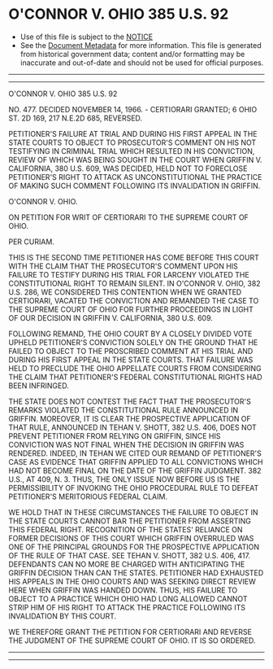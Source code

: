 ---
---

# O'CONNOR V. OHIO 385 U.S. 92

* Use of this file is subject to the [NOTICE](https://github.com/publicdocs/notice/blob/master/NOTICE)
* See the [Document Metadata](../../../) for more information.
  This file is generated from historical government data; content and/or formatting may be inaccurate and out-of-date and should not be used for official purposes.

----------
----------

O'CONNOR V. OHIO 385 U.S. 92

NO. 477.  DECIDED NOVEMBER 14, 1966.  - CERTIORARI GRANTED; 6 OHIO ST. 2D 169, 217 N.E.2D 685, REVERSED.

PETITIONER'S FAILURE AT TRIAL AND DURING HIS FIRST APPEAL IN THE STATE COURTS TO OBJECT TO PROSECUTOR'S COMMENT ON HIS NOT TESTIFYING IN CRIMINAL TRIAL WHICH RESULTED IN HIS CONVICTION, REVIEW OF WHICH WAS BEING SOUGHT IN THE COURT WHEN GRIFFIN V. CALIFORNIA, 380 U.S. 609, WAS DECIDED, HELD NOT TO FORECLOSE PETITIONER'S RIGHT TO ATTACK AS UNCONSTITUTIONAL THE PRACTICE OF MAKING SUCH COMMENT FOLLOWING ITS INVALIDATION IN GRIFFIN.

O'CONNOR V. OHIO.

ON PETITION FOR WRIT OF CERTIORARI TO THE SUPREME COURT OF OHIO.

PER CURIAM.

THIS IS THE SECOND TIME PETITIONER HAS COME BEFORE THIS COURT WITH THE CLAIM THAT THE PROSECUTOR'S COMMENT UPON HIS FAILURE TO TESTIFY DURING HIS TRIAL FOR LARCENY VIOLATED THE CONSTITUTIONAL RIGHT TO REMAIN SILENT.  IN O'CONNOR V. OHIO, 382 U.S. 286, WE CONSIDERED THIS CONTENTION WHEN WE GRANTED CERTIORARI, VACATED THE CONVICTION AND REMANDED THE CASE TO THE SUPREME COURT OF OHIO FOR FURTHER PROCEEDINGS IN LIGHT OF OUR DECISION IN GRIFFIN V. CALIFORNIA, 380 U.S. 609.

FOLLOWING REMAND, THE OHIO COURT BY A CLOSELY DIVIDED VOTE UPHELD PETITIONER'S CONVICTION SOLELY ON THE GROUND THAT HE FAILED TO OBJECT TO THE PROSCRIBED COMMENT AT HIS TRIAL AND DURING HIS FIRST APPEAL IN THE STATE COURTS.  THAT FAILURE WAS HELD TO PRECLUDE THE OHIO APPELLATE COURTS FROM CONSIDERING THE CLAIM THAT PETITIONER'S FEDERAL CONSTITUTIONAL RIGHTS HAD BEEN INFRINGED.

THE STATE DOES NOT CONTEST THE FACT THAT THE PROSECUTOR'S REMARKS VIOLATED THE CONSTITUTIONAL RULE ANNOUNCED IN GRIFFIN.  MOREOVER, IT IS CLEAR THE PROSPECTIVE APPLICATION OF THAT RULE, ANNOUNCED IN TEHAN V. SHOTT, 382 U.S. 406, DOES NOT PREVENT PETITIONER FROM RELYING ON GRIFFIN, SINCE HIS CONVICTION WAS NOT FINAL WHEN THE DECISION IN GRIFFIN WAS RENDERED.  INDEED, IN TEHAN WE CITED OUR REMAND OF PETITIONER'S CASE AS EVIDENCE THAT GRIFFIN APPLIED TO ALL CONVICTIONS WHICH HAD NOT BECOME FINAL ON THE DATE OF THE GRIFFIN JUDGMENT.  382 U.S., AT 409, N. 3.  THUS, THE ONLY ISSUE NOW BEFORE US IS THE PERMISSIBILITY OF INVOKING THE OHIO PROCEDURAL RULE TO DEFEAT PETITIONER'S MERITORIOUS FEDERAL CLAIM.

WE HOLD THAT IN THESE CIRCUMSTANCES THE FAILURE TO OBJECT IN THE STATE COURTS CANNOT BAR THE PETITIONER FROM ASSERTING THIS FEDERAL RIGHT.  RECOGNITION OF THE STATES' RELIANCE ON FORMER DECISIONS OF THIS COURT WHICH GRIFFIN OVERRULED WAS ONE OF THE PRINCIPAL GROUNDS FOR THE PROSPECTIVE APPLICATION OF THE RULE OF THAT CASE.  SEE TEHAN V. SHOTT, 382 U.S. 406, 417.  DEFENDANTS CAN NO MORE BE CHARGED WITH ANTICIPATING THE GRIFFIN DECISION THAN CAN THE STATES.  PETITIONER HAD EXHAUSTED HIS APPEALS IN THE OHIO COURTS AND WAS SEEKING DIRECT REVIEW HERE WHEN GRIFFIN WAS HANDED DOWN.  THUS, HIS FAILURE TO OBJECT TO A PRACTICE WHICH OHIO HAD LONG ALLOWED CANNOT STRIP HIM OF HIS RIGHT TO ATTACK THE PRACTICE FOLLOWING ITS INVALIDATION BY THIS COURT.

WE THEREFORE GRANT THE PETITION FOR CERTIORARI AND REVERSE THE JUDGMENT OF THE SUPREME COURT OF OHIO.  IT IS SO ORDERED.


----------
----------


